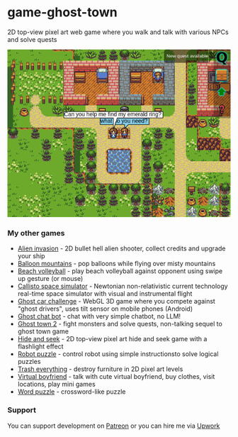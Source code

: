 # game-ghost-town
2D top-view pixel art web game where you walk and talk with various NPCs and solve quests

[<img src="image/demo.png">](https://dvhx.github.io/game-ghost-town/)

### My other games

- [Alien invasion](https://github.com/dvhx/game-alien-invasion) - 2D bullet hell alien shooter, collect credits and upgrade your ship
- [Balloon mountains](https://github.com/dvhx/game-balloon-mountains) - pop balloons while flying over misty mountains
- [Beach volleyball](https://github.com/dvhx/game-beach-volleyball) - play beach volleyball against opponent using swipe up gesture (or mouse)
- [Callisto space simulator](https://github.com/dvhx/game-callisto-space-simulator) - Newtonian non-relativistic current technology real-time space simulator with visual and instrumental flight
- [Ghost car challenge](https://github.com/dvhx/game-ghost-car-challenge) - WebGL 3D game where you compete against "ghost drivers", uses tilt sensor on mobile phones (Android)
- [Ghost chat bot](https://github.com/dvhx/game-ghost-chatbot) - chat with very simple chatbot, no LLM!
- [Ghost town 2](https://github.com/dvhx/game-ghost-town-2) - fight monsters and solve quests, non-talking sequel to ghost town game
- [Hide and seek](https://github.com/dvhx/game-hide-and-seek) - 2D top-view pixel art hide and seek game with a flashlight effect
- [Robot puzzle](https://github.com/dvhx/game-robot-puzzle) - control robot using simple instructionsto solve logical puzzles
- [Trash everything](https://github.com/dvhx/game-trash-everything) - destroy furniture in 2D pixel art levels
- [Virtual boyfriend](https://github.com/dvhx/game-virtual-boyfriend) - talk with cute virtual boyfriend, buy clothes, visit locations, play mini games
- [Word puzzle](https://github.com/dvhx/game-word-puzzle) - crossword-like puzzle

### Support

You can support development on [Patreon](https://www.patreon.com/DusanHalicky) or you can hire me via [Upwork](https://www.upwork.com/freelancers/~013b4c3d6e772fdb01)

